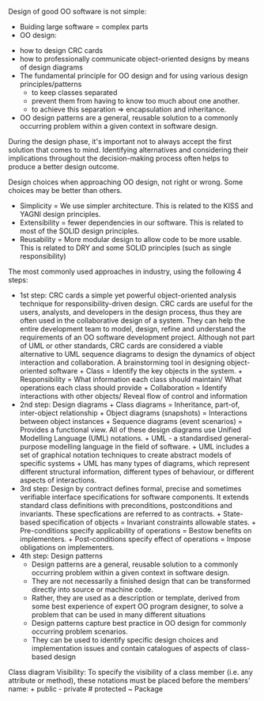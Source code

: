 ﻿Design of good OO software is not simple:
- Buiding large software = complex parts
- OO design:
+ how to design CRC cards
+ how to professionally communicate object-oriented designs by means of design diagrams
+ The fundamental principle for OO design and for using various design principles/patterns 
	+ to keep classes separated
	+ prevent them from having to know too much about one another.
	+ to achieve this separation => encapsulation and inheritance.
+ OO design patterns are a general, reusable solution to a commonly occurring problem within a given context in software design.

During the design phase, it's important not to always accept the first solution that comes to mind.
Identifying alternatives and considering their implications throughout the decision-making process often helps to produce a better design outcome.

Design choices when approaching OO design, not right or wrong.
Some choices may be better than others.
+ Simplicity =  We use simpler architecture. This is related to the KISS and YAGNI design principles.
+ Extensibility = fewer dependencies in our software. This is related to most of the SOLID design principles.
+ Reusability = More modular design to allow code to be more usable. This is related to DRY and some SOLID principles (such as single responsibility)

The most commonly used approaches in industry, using the following 4 steps:
+ 1st step: CRC cards
	a simple yet powerful object-oriented analysis technique for responsibility-driven design.
	CRC cards are useful for the users, analysts, and developers in the design process, 
		thus they are often used in the collaborative design of a system.
	They can help the entire development team to model, design, refine and understand the requirements of an OO software development project.
	Although not part of UML or other standards, CRC cards are considered a viable alternative to UML sequence diagrams to design the dynamics of object interaction and collaboration.
	A brainstorming tool in designing object-oriented software
		+ Class = Identify the key objects in the system.
		+ Responsibility =  What information each class should maintain/ What operations each class should provide
		+ Collaboration =  Identify interactions with other objects/ Reveal flow of control and information 
+ 2nd step: Design diagrams
		+ Class diagrams = Inheritance, part-of, inter-object relationship
		+ Object diagrams (snapshots) = Interactions between object instances
		+ Sequence diagrams (event scenarios) = Provides a functional view.
	All of these design diagrams use Unified Modelling Language (UML) notations.
		+ UML - a standardised general-purpose modelling language in the field of software.
		+ UML includes a set of graphical notation techniques to create abstract models of specific systems
		+ UML has many types of diagrams, which represent different structural information, 
			different types of behaviour, 
			or different aspects of interactions.
+ 3rd step: Design by contract
	defines formal, precise and sometimes verifiable interface specifications for software components.
	It extends standard class definitions with preconditions, postconditions and invariants.
	These specfications are referred to as contracts.
		+ State-based specification of objects = Invariant constraints allowable states​.
		+ Pre-conditions specify applicability of operations = Bestow benefits on implementers​.
		+ Post-conditions specify effect of operations = Impose obligations on implementers.
+ 4th step: Design patterns
	- Design patterns are a general, reusable solution to a commonly occurring problem within a given context in software design.
	- They are not necessarily a finished design that can be transformed directly into source or machine code.
	- Rather, they are used as a description or template, 
		derived from some best experience of expert OO program designer, 
		to solve a problem that can be used in many different situations
	- Design patterns capture best practice in OO design for commonly occurring problem scenarios. 
	- They can be used to identify specific design choices and implementation issues 
		and contain catalogues of aspects of class-based design


Class diagram
Visibility: To specify the visibility of a class member (i.e. any attribute or method), 
these notations must be placed before the members' name:
	+ public
	- private
	# protected
	~ Package
